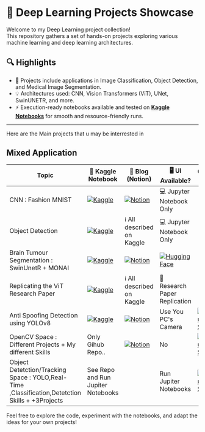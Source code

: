 # 🧠 Deep Learning Projects Showcase

Welcome to my Deep Learning project collection!  
This repository gathers a set of hands-on projects exploring various machine learning and deep learning architectures.

## 🔍 Highlights

- 📂 Projects include applications in Image Classification, Object Detection, and Medical Image Segmentation.
- 💡 Architectures used: CNN, Vision Transformers (ViT), UNet, SwinUNETR, and more.
- ⚡ Execution-ready notebooks available and tested on **[Kaggle Notebooks](https://www.kaggle.com/bkhedi)** for smooth and resource-friendly runs.

---

Here are the Main projects that u may be interrested in 

## Mixed Application ##
| **Topic** | 🧠 Kaggle Notebook | 📝 Blog (Notion) | 🖥️ UI Available? |Github Repo |
|----------|--------------------|------------------|------------------|------------------|
| CNN : Fashion MNIST | [![Kaggle](https://img.shields.io/badge/Kaggle-Notebook-20BEFF?logo=kaggle&logoColor=white)](https://www.kaggle.com/code/bkhedi/cnn-mnist-fashion) | [![Notion](https://img.shields.io/badge/Notion-Blog-000000?logo=notion&logoColor=white)](https://hedi--.notion.site/Clothing-Classifier-MODEL-CNN-1bc974e2543b802590c5e2a7c231e7ec) | 💻 Jupyter Notebook Only ||
| Object Detection | [![Kaggle](https://img.shields.io/badge/Kaggle-Notebook-20BEFF?logo=kaggle&logoColor=white)](https://www.kaggle.com/code/bkhedi/vit-for-zero-shot-object-detection) | ℹ️ All described on Kaggle | 💻 Jupyter Notebook Only ||
| Brain Tumour Segmentation : SwinUnetR + MONAI | [![Kaggle](https://img.shields.io/badge/Kaggle-Notebook-20BEFF?logo=kaggle&logoColor=white)](https://www.kaggle.com/code/bkhedi/brats-segmentation-with-swinunetr) | [![Notion](https://img.shields.io/badge/Notion-Blog-000000?logo=notion&logoColor=white)](https://www.notion.so/Brain-Tumour-Segmentation-Swin-UNETR-1b9974e2543b8094a8bec1630cab860c?pvs=21) | [![Hugging Face](https://img.shields.io/badge/Live-HuggingFace-orange?logo=huggingface&logoColor=white)](https://huggingface.co/spaces/Hedi-Bk/BRATS) ||
| Replicating the ViT Research Paper | [![Kaggle](https://img.shields.io/badge/Kaggle-Notebook-20BEFF?logo=kaggle&logoColor=white)](https://www.kaggle.com/code/bkhedi/pytorch-paper-replicating) | ℹ️ All described on Kaggle | 🧪 Research Paper Replication ||
|Anti Spoofing Detection using YOLOv8|[![Kaggle](https://img.shields.io/badge/Kaggle-Notebook-20BEFF?logo=kaggle&logoColor=white)](https://www.kaggle.com/code/bkhedi/spoofing-detection-yolov8)| [![Notion](https://img.shields.io/badge/Notion-Blog-000000?logo=notion&logoColor=white)](https://www.notion.so/hedi--/Anti-Spoofing-Detection-20d974e2543b80609547d6bf96682dbc?source=copy_link)|Use You PC's Camera|[![GitHub Stars](https://img.shields.io/github/stars/Hedi-Bk/Anti-Spoofing-Detection?style=social)](https://github.com/Hedi-Bk/Anti-Spoofing-Detection) |
|OpenCV Space : Different Projects + My different Skills |Only Gihub Repo..| [![Notion](https://img.shields.io/badge/Notion-Blog-000000?logo=notion&logoColor=white)](https://www.notion.so/hedi--/OpenCV-Geeks_4_Geeks-221974e2543b8020b8afc016d1d11d25?source=copy_link)|No| [![GitHub Stars](https://img.shields.io/github/stars/Hedi-Bk/Anti-Spoofing-Detection?style=social)](https://github.com/Hedi-Bk/OpenCv_Skills.git)|
| Object Detetction/Tracking Space : YOLO,Real-Time ,Classification,Detetction Skills + +3Projects| See Repo and Run Jupiter Notebooks |  | Run Jupiter Notebooks | [![Github Stars](https://img.shields.io/github/stars/Hedi-Bk/Anti-Spoofing-Detection?style=social)](https://github.com/Hedi-Bk/Objetc_Detection__YOLO) |




Feel free to explore the code, experiment with the notebooks, and adapt the ideas for your own projects!  
